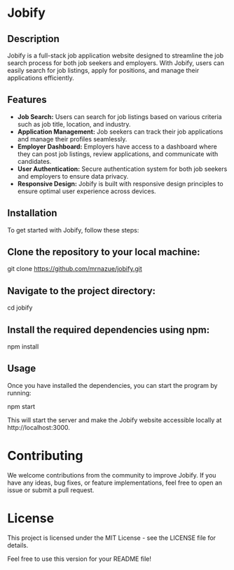 # Jobify

## Description

Jobify is a full-stack job application website designed to streamline the job search process for both job seekers and employers. With Jobify, users can easily search for job listings, apply for positions, and manage their applications efficiently.

## Features

- **Job Search:** Users can search for job listings based on various criteria such as job title, location, and industry.
- **Application Management:** Job seekers can track their job applications and manage their profiles seamlessly.
- **Employer Dashboard:** Employers have access to a dashboard where they can post job listings, review applications, and communicate with candidates.
- **User Authentication:** Secure authentication system for both job seekers and employers to ensure data privacy.
- **Responsive Design:** Jobify is built with responsive design principles to ensure optimal user experience across devices.

## Installation

To get started with Jobify, follow these steps:

## Clone the repository to your local machine:

git clone https://github.com/mrnazue/jobify.git

## Navigate to the project directory:

cd jobify

## Install the required dependencies using npm:

npm install

## Usage
Once you have installed the dependencies, you can start the program by running:

npm start

This will start the server and make the Jobify website accessible locally at http://localhost:3000.

# Contributing
We welcome contributions from the community to improve Jobify. If you have any ideas, bug fixes, or feature implementations, feel free to open an issue or submit a pull request.

# License
This project is licensed under the MIT License - see the LICENSE file for details.

Feel free to use this version for your README file!

